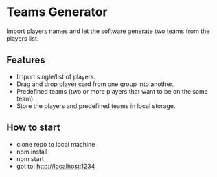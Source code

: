 # Teams Generator

Import players names and let the software generate two teams from the players list.

## Features

- Import single/list of players.
- Drag and drop player card from one group into another.
- Predefined teams (two or more players that want to be on the same team).
- Store the players and predefined teams in local storage.

## How to start

- clone repo to local machine
- npm install
- npm start
- got to: [http://localhost:1234](http://localhost:1234)

